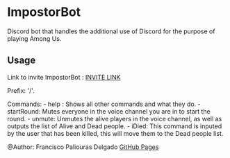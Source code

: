 # ImpostorBot
Discord bot that handles the additional use of Discord for the purpose of playing Among Us.

## Usage
  Link to invite ImpostorBot : [INVITE LINK](https://discord.com/api/oauth2/authorize?client_id=766014281241854033&permissions=0&scope=bot)
  
  
  
  Prefix: '/'.
  
  Commands: 
      - help : Shows all other commands and what they do.
      - startRound: Mutes everyone in the voice channel you are in to start the round.
      - unmute: Unmutes the alive players in the voice channel, as well as outputs the list of Alive and Dead people.
      - iDied: This command is inputed by the user that has been killed, this will move them to the Dead people list.
      
@Author: Francisco Paliouras Delgado [GitHub Pages](https://github.com/fxp6816)



